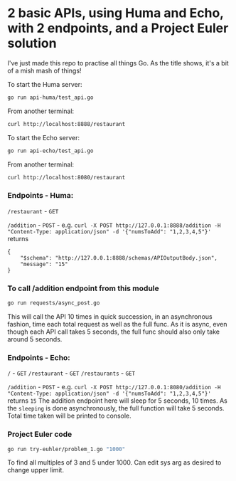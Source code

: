 # 2 basic APIs, using Huma and Echo, with 2 endpoints, and a Project Euler solution
I've just made this repo to practise all things Go. As the title shows, it's a bit of 
a mish mash of things!

To start the Huma server:
```sh
go run api-huma/test_api.go
```

From another terminal:
```sh
curl http://localhost:8888/restaurant
```

To start the Echo server:
```sh
go run api-echo/test_api.go
```
From another terminal:
```sh
curl http://localhost:8080/restaurant
```

### Endpoints - Huma:
`/restaurant` - `GET`

`/addition` - `POST` - e.g. `curl -X POST http://127.0.0.1:8888/addition -H "Content-Type: application/json" -d '{"numsToAdd": "1,2,3,4,5"}'` returns 
```
{
    "$schema": "http://127.0.0.1:8888/schemas/APIOutputBody.json",
    "message": "15"
}
```

### To call /addition endpoint from this module
```sh
go run requests/async_post.go
```
This will call the API 10 times in quick succession, in an asynchronous fashion,
time each total request as well as the full func. As it is async, even though each
API call takes 5 seconds, the full func should also only take around 5 seconds.

### Endpoints - Echo:
`/` - `GET`
`/restaurant` - `GET`
`/restaurants` - `GET`

`/addition` - `POST` - e.g. `curl -X POST http://127.0.0.1:8080/addition -H "Content-Type: application/json" -d '{"numsToAdd": "1,2,3,4,5"}'` returns `15`
The addition endpoint here will sleep for 5 seconds, 10 times. As the `sleeping` is done asynchronously, the full function will take 5 seconds. Total time taken will be printed to console.

### Project Euler code
```sh
go run try-euhler/problem_1.go "1000"
```
To find all multiples of 3 and 5 under 1000. Can edit sys arg as desired to change
upper limit.